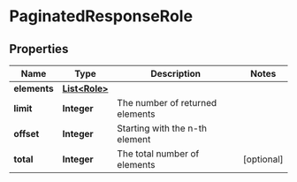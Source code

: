 
# PaginatedResponseRole

## Properties
Name | Type | Description | Notes
------------ | ------------- | ------------- | -------------
**elements** | [**List&lt;Role&gt;**](Role.md) |  | 
**limit** | **Integer** | The number of returned elements | 
**offset** | **Integer** | Starting with the n-th element | 
**total** | **Integer** | The total number of elements |  [optional]



